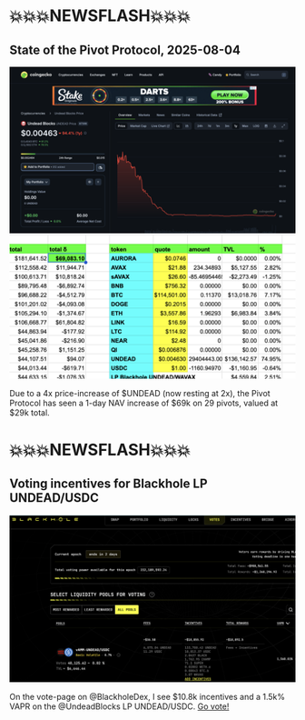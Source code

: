 # 💥💥💥NEWSFLASH💥💥💥

## State of the Pivot Protocol, 2025-08-04

![UNDEAD price chart on CoinGecko](imgs/01a-undead.png)
![Pivot Protocol NAV 24-hour gain of $69k](imgs/01b-69k.png)

Due to a 4x price-increase of $UNDEAD (now resting at 2x), the Pivot Protocol has seen a 1-day NAV increase of $69k on 29 pivots, valued at $29k total.

# 💥💥💥NEWSFLASH💥💥💥

## Voting incentives for Blackhole LP UNDEAD/USDC

![Blackhole LP UNDEAD/USDC incentives](imgs/03-lp-incentives.png)

On the vote-page on @BlackholeDex, I see $10.8k incentives and a 1.5k% VAPR on the @UndeadBlocks LP UNDEAD/USDC. [Go vote!](https://blackhole.xyz/vote)

